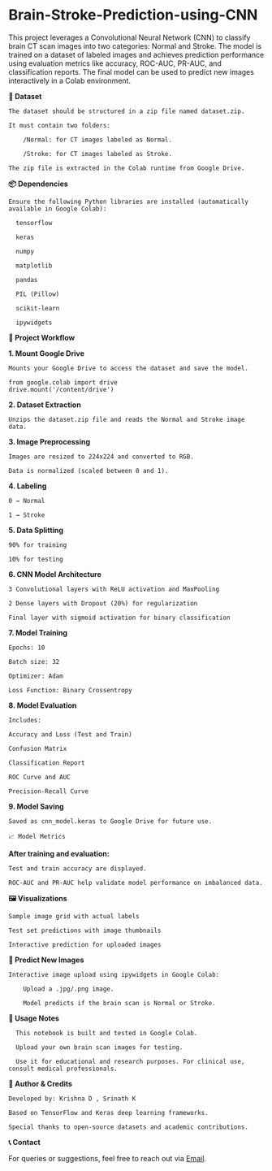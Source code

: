 # Brain-Stroke-Prediction-using-CNN

This project leverages a Convolutional Neural Network (CNN) to classify brain CT scan images into two categories: Normal and Stroke. The model is trained on a dataset of labeled images and achieves prediction performance using evaluation metrics like accuracy, ROC-AUC, PR-AUC, and classification reports. The final model can be used to predict new images interactively in a Colab environment.

**📂 Dataset**

    The dataset should be structured in a zip file named dataset.zip.

    It must contain two folders:

        /Normal: for CT images labeled as Normal.

        /Stroke: for CT images labeled as Stroke.

    The zip file is extracted in the Colab runtime from Google Drive.

**📦 Dependencies**

    Ensure the following Python libraries are installed (automatically available in Google Colab):

      tensorflow

      keras

      numpy

      matplotlib

      pandas

      PIL (Pillow)

      scikit-learn

      ipywidgets

**🚀 Project Workflow**

**1. Mount Google Drive**

    Mounts your Google Drive to access the dataset and save the model.

    from google.colab import drive
    drive.mount('/content/drive')

**2. Dataset Extraction**

    Unzips the dataset.zip file and reads the Normal and Stroke image data.

**3. Image Preprocessing**

    Images are resized to 224x224 and converted to RGB.

    Data is normalized (scaled between 0 and 1).

**4. Labeling**

    0 → Normal

    1 → Stroke

**5. Data Splitting**

    90% for training

    10% for testing

**6. CNN Model Architecture**

    3 Convolutional layers with ReLU activation and MaxPooling

    2 Dense layers with Dropout (20%) for regularization

    Final layer with sigmoid activation for binary classification

**7. Model Training**

    Epochs: 10

    Batch size: 32

    Optimizer: Adam

    Loss Function: Binary Crossentropy

**8. Model Evaluation**

    Includes:

    Accuracy and Loss (Test and Train)

    Confusion Matrix

    Classification Report

    ROC Curve and AUC

    Precision-Recall Curve

**9. Model Saving**

    Saved as cnn_model.keras to Google Drive for future use.

    📈 Model Metrics

**After training and evaluation:**

    Test and train accuracy are displayed.

    ROC-AUC and PR-AUC help validate model performance on imbalanced data.

**🖼️ Visualizations**

    Sample image grid with actual labels

    Test set predictions with image thumbnails

    Interactive prediction for uploaded images

**🧪 Predict New Images**

    Interactive image upload using ipywidgets in Google Colab:

        Upload a .jpg/.png image.

        Model predicts if the brain scan is Normal or Stroke.

**📌 Usage Notes**

      This notebook is built and tested in Google Colab.

      Upload your own brain scan images for testing.

      Use it for educational and research purposes. For clinical use, consult medical professionals.

**🔐 Author & Credits**

    Developed by: Krishna D , Srinath K

    Based on TensorFlow and Keras deep learning frameworks.

    Special thanks to open-source datasets and academic contributions.

**📞 Contact**

For queries or suggestions, feel free to reach out via [Email](mailto:krishnadayalan2005@gmail.com).
